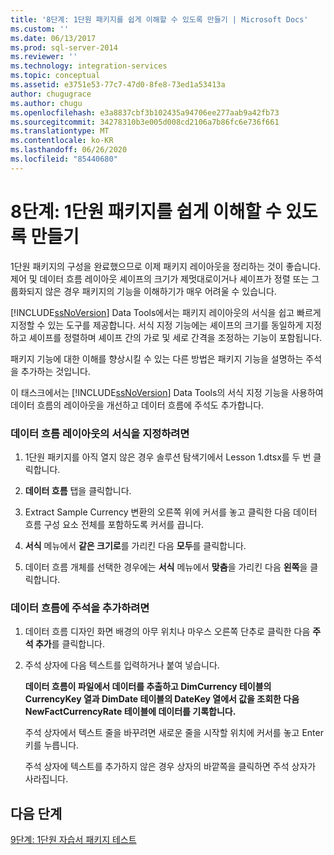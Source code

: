 ```yaml
---
title: '8단계: 1단원 패키지를 쉽게 이해할 수 있도록 만들기 | Microsoft Docs'
ms.custom: ''
ms.date: 06/13/2017
ms.prod: sql-server-2014
ms.reviewer: ''
ms.technology: integration-services
ms.topic: conceptual
ms.assetid: e3751e53-77c7-47d0-8fe8-73ed1a53413a
author: chugugrace
ms.author: chugu
ms.openlocfilehash: e3a8837cbf3b102435a94706ee277aab9a42fb73
ms.sourcegitcommit: 34278310b3e005d008cd2106a7b86fc6e736f661
ms.translationtype: MT
ms.contentlocale: ko-KR
ms.lasthandoff: 06/26/2020
ms.locfileid: "85440680"
---
```

# <a name="step-8-making-the-lesson-1-package-easier-to-understand"></a>8단계: 1단원 패키지를 쉽게 이해할 수 있도록 만들기
  1단원 패키지의 구성을 완료했으므로 이제 패키지 레이아웃을 정리하는 것이 좋습니다. 제어 및 데이터 흐름 레이아웃 셰이프의 크기가 제멋대로이거나 셰이프가 정렬 또는 그룹화되지 않은 경우 패키지의 기능을 이해하기가 매우 어려울 수 있습니다.  
  
 [!INCLUDE[ssNoVersion](../includes/ssnoversion-md.md)] Data Tools에서는 패키지 레이아웃의 서식을 쉽고 빠르게 지정할 수 있는 도구를 제공합니다. 서식 지정 기능에는 셰이프의 크기를 동일하게 지정하고 셰이프를 정렬하며 셰이프 간의 가로 및 세로 간격을 조정하는 기능이 포함됩니다.  
  
 패키지 기능에 대한 이해를 향상시킬 수 있는 다른 방법은 패키지 기능을 설명하는 주석을 추가하는 것입니다.  
  
 이 태스크에서는 [!INCLUDE[ssNoVersion](../includes/ssnoversion-md.md)] Data Tools의 서식 지정 기능을 사용하여 데이터 흐름의 레이아웃을 개선하고 데이터 흐름에 주석도 추가합니다.  
  
### <a name="to-format-the-layout-of-the-data-flow"></a>데이터 흐름 레이아웃의 서식을 지정하려면  
  
1.  1단원 패키지를 아직 열지 않은 경우 솔루션 탐색기에서 Lesson 1.dtsx를 두 번 클릭합니다.  
  
2.  **데이터 흐름** 탭을 클릭합니다.  
  
3.  Extract Sample Currency 변환의 오른쪽 위에 커서를 놓고 클릭한 다음 데이터 흐름 구성 요소 전체를 포함하도록 커서를 끕니다.  
  
4.  **서식** 메뉴에서 **같은 크기로**를 가리킨 다음 **모두**를 클릭합니다.  
  
5.  데이터 흐름 개체를 선택한 경우에는 **서식** 메뉴에서 **맞춤**을 가리킨 다음 **왼쪽**을 클릭합니다.  
  
### <a name="to-add-an-annotation-to-the-data-flow"></a>데이터 흐름에 주석을 추가하려면  
  
1.  데이터 흐름 디자인 화면 배경의 아무 위치나 마우스 오른쪽 단추로 클릭한 다음 **주석 추가**를 클릭합니다.  
  
2.  주석 상자에 다음 텍스트를 입력하거나 붙여 넣습니다.  
  
     **데이터 흐름이 파일에서 데이터를 추출하고 DimCurrency 테이블의 CurrencyKey 열과 DimDate 테이블의 DateKey 열에서 값을 조회한 다음 NewFactCurrencyRate 테이블에 데이터를 기록합니다.**  
  
     주석 상자에서 텍스트 줄을 바꾸려면 새로운 줄을 시작할 위치에 커서를 놓고 Enter 키를 누릅니다.  
  
     주석 상자에 텍스트를 추가하지 않은 경우 상자의 바깥쪽을 클릭하면 주석 상자가 사라집니다.  
  
## <a name="next-steps"></a>다음 단계  
 [9단계: 1단원 자습서 패키지 테스트](../integration-services/lesson-1-9-testing-the-lesson-1-tutorial-package.md)  
  
  
